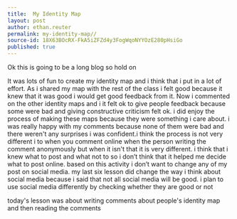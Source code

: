 ```yaml
---
title:  My Identity Map
layout: post
author: ethan.reuter
permalink: my-identity-map//
source-id: 18X63BOcRX-FkA5iZFZd4y3FogWqoNYYOzE280pHsiGo
published: true
---
```

Ok this is going to be a long blog so hold on

It was lots of fun to create my identity map and i think that i put in a lot of effort. As i shared my map with the rest of the class i felt good because it knew that it was good i would get good feedback from it. Now i commented on the other identity maps and i it felt ok to give people feedback because some were bad and giving constructive criticism felt ok. i did enjoy the process of making these maps because they were something i care about. i was really happy with my comments because none of them were bad and there weren't any surprises i was confident.i think the process is not very different i to when you comment online when the person writing the comment anonymously but when it isn't that it is very different. i think that i knew what to post and what not to so i don’t think that it helped me decide what to post online. based on this activity i don’t want to change any of my post on social media. my last six lesson did change the way i think about social media because i said that not all social media will be good. i plan to use social media differently by checking whether they are good or not

today's lesson was about writing comments about people's identity map and then reading the comments  

